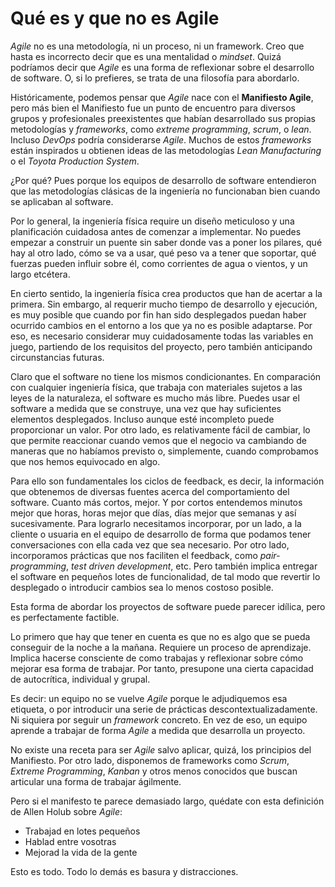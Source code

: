 # Qué es y que no es Agile

_Agile_ no es una metodología, ni un proceso, ni un framework. Creo que hasta es incorrecto decir que es una mentalidad o _mindset_. Quizá podríamos decir que _Agile_ es una forma de reflexionar sobre el desarrollo de software. O, si lo prefieres, se trata de una filosofía para abordarlo.

Históricamente, podemos pensar que _Agile_ nace con el **Manifiesto Agile**, pero más bien el Manifiesto fue un punto de encuentro para diversos grupos y profesionales preexistentes que habían desarrollado sus propias metodologías y _frameworks_, como _extreme programming_, _scrum_, o _lean_. Incluso _DevOps_ podría considerarse _Agile_. Muchos de estos _frameworks_ están inspirados u obtienen ideas de las metodologías _Lean Manufacturing_ o el _Toyota Production System_.

¿Por qué? Pues porque los equipos de desarrollo de software entendieron que las metodologías clásicas de la ingeniería no funcionaban bien cuando se aplicaban al software. 

Por lo general, la ingeniería física require un diseño meticuloso y una planificación cuidadosa antes de comenzar a implementar. No puedes empezar a construir un puente sin saber donde vas a poner los pilares, qué hay al otro lado, cómo se va a usar, qué peso va a tener que soportar, qué fuerzas pueden influir sobre él, como corrientes de agua o vientos, y un largo etcétera.

En cierto sentido, la ingeniería física crea productos que han de acertar a la primera. Sin embargo, al requerir mucho tiempo de desarrollo y ejecución, es muy posible que cuando por fin han sido desplegados puedan haber ocurrido cambios en el entorno a los que ya no es posible adaptarse. Por eso, es necesario considerar muy cuidadosamente todas las variables en juego, partiendo de los requisitos del proyecto, pero también anticipando circunstancias futuras.

Claro que el software no tiene los mismos condicionantes. En comparación con cualquier ingeniería física, que trabaja con materiales sujetos a las leyes de la naturaleza, el software es mucho más libre. Puedes usar el software a medida que se construye, una vez que hay suficientes elementos desplegados. Incluso aunque esté incompleto puede proporcionar un valor. Por otro lado, es relativamente fácil de cambiar, lo que permite reaccionar cuando vemos que el negocio va cambiando de maneras que no habíamos previsto o, simplemente, cuando comprobamos que nos hemos equivocado en algo.

Para ello son fundamentales los ciclos de feedback, es decir, la información que obtenemos de diversas fuentes acerca del comportamiento del software. Cuanto más cortos, mejor. Y por cortos entendemos minutos mejor que horas, horas mejor que días, días mejor que semanas y así sucesivamente. Para lograrlo necesitamos incorporar, por un lado, a la cliente o usuaria en el equipo de desarrollo de forma que podamos tener conversaciones con ella cada vez que sea necesario. Por otro lado, incorporamos prácticas que nos faciliten el feedback, como _pair-programming_, _test driven development_, etc. Pero también implica entregar el software en pequeños lotes de funcionalidad, de tal modo que revertir lo desplegado o introducir cambios sea lo menos costoso posible.

Esta forma de abordar los proyectos de software puede parecer idílica, pero es perfectamente factible. 

Lo primero que hay que tener en cuenta es que no es algo que se pueda conseguir de la noche a la mañana. Requiere un proceso de aprendizaje. Implica hacerse consciente de como trabajas y reflexionar sobre cómo mejorar esa forma de trabajar. Por tanto, presupone una cierta capacidad de autocrítica, individual y grupal.

Es decir: un equipo no se vuelve _Agile_ porque le adjudiquemos esa etiqueta, o por introducir una serie de prácticas descontextualizadamente. Ni siquiera por seguir un _framework_ concreto. En vez de eso, un equipo aprende a trabajar de forma _Agile_ a medida que desarrolla un proyecto.

No existe una receta para ser _Agile_ salvo aplicar, quizá, los principios del Manifiesto. Por otro lado, disponemos de frameworks como _Scrum_, _Extreme Programming_, _Kanban_ y otros menos conocidos que buscan articular una forma de trabajar ágilmente.

Pero si el manifesto te parece demasiado largo, quédate con esta definición de Allen Holub sobre _Agile_:

* Trabajad en lotes pequeños
* Hablad entre vosotras
* Mejorad la vida de la gente

Esto es todo. Todo lo demás es basura y distracciones.
